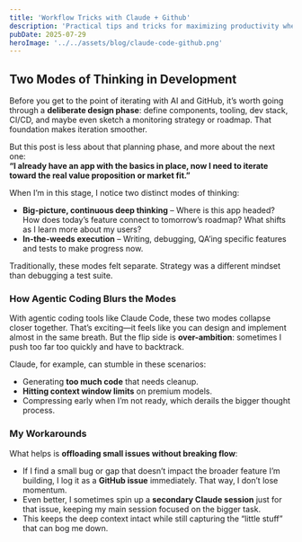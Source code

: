```yaml
---
title: 'Workflow Tricks with Claude + Github'
description: 'Practical tips and tricks for maximizing productivity when working with Claude AI in your development workflow'
pubDate: 2025-07-29
heroImage: '../../assets/blog/claude-code-github.png'
---
```


## Two Modes of Thinking in Development

Before you get to the point of iterating with AI and GitHub, it’s worth going through a **deliberate design phase**: define components, tooling, dev stack, CI/CD, and maybe even sketch a monitoring strategy or roadmap. That foundation makes iteration smoother.  

But this post is less about that planning phase, and more about the next one:  
**“I already have an app with the basics in place, now I need to iterate toward the real value proposition or market fit.”**

When I’m in this stage, I notice two distinct modes of thinking:

- **Big-picture, continuous deep thinking** – Where is this app headed? How does today’s feature connect to tomorrow’s roadmap? What shifts as I learn more about my users?  
- **In-the-weeds execution** – Writing, debugging, QA’ing specific features and tests to make progress now.  

Traditionally, these modes felt separate. Strategy was a different mindset than debugging a test suite.  

### How Agentic Coding Blurs the Modes

With agentic coding tools like Claude Code, these two modes collapse closer together. That’s exciting—it feels like you can design and implement almost in the same breath. But the flip side is **over-ambition**: sometimes I push too far too quickly and have to backtrack.  

Claude, for example, can stumble in these scenarios:  
- Generating **too much code** that needs cleanup.  
- **Hitting context window limits** on premium models.  
- Compressing early when I’m not ready, which derails the bigger thought process.  

### My Workarounds

What helps is **offloading small issues without breaking flow**:

- If I find a small bug or gap that doesn’t impact the broader feature I’m building, I log it as a **GitHub issue** immediately. That way, I don’t lose momentum.  
- Even better, I sometimes spin up a **secondary Claude session** just for that issue, keeping my main session focused on the bigger task.  
- This keeps the deep context intact while still capturing the “little stuff” that can bog me down.  